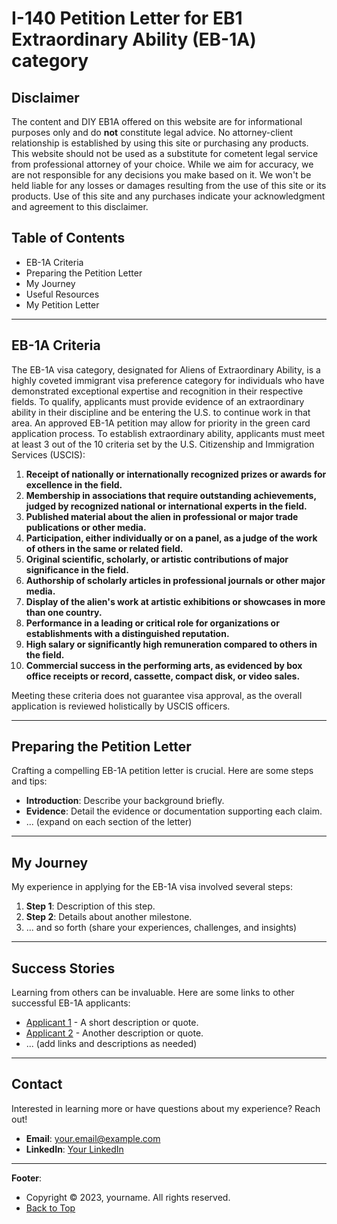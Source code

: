 # I-140 Petition Letter for EB1 Extraordinary Ability (EB-1A) category

## Disclaimer

The content and DIY EB1A offered on this website are for informational purposes only and do **not** constitute legal advice. No attorney-client relationship is established by using this site or purchasing any products. This website should not be used as a substitute for cometent legal service from professional attorney of your choice. While we aim for accuracy, we are not responsible for any decisions you make based on it. We won't be held liable for any losses or damages resulting from the use of this site or its products. Use of this site and any purchases indicate your acknowledgment and agreement to this disclaimer.


## Table of Contents

- EB-1A Criteria
- Preparing the Petition Letter
- My Journey
- Useful Resources
- My Petition Letter

---


## EB-1A Criteria

The EB-1A visa category, designated for Aliens of Extraordinary Ability, is a highly coveted immigrant visa preference category for individuals who have demonstrated exceptional expertise and recognition in their respective fields. To qualify, applicants must provide evidence of an extraordinary ability in their discipline and be entering the U.S. to continue work in that area. An approved EB-1A petition may allow for priority in the green card application process. To establish extraordinary ability, applicants must meet at least 3 out of the 10 criteria set by the U.S. Citizenship and Immigration Services (USCIS):

1. **Receipt of nationally or internationally recognized prizes or awards for excellence in the field.**
2. **Membership in associations that require outstanding achievements, judged by recognized national or international experts in the field.**
3. **Published material about the alien in professional or major trade publications or other media.**
4. **Participation, either individually or on a panel, as a judge of the work of others in the same or related field.**
5. **Original scientific, scholarly, or artistic contributions of major significance in the field.**
6. **Authorship of scholarly articles in professional journals or other major media.**
7. **Display of the alien's work at artistic exhibitions or showcases in more than one country.**
8. **Performance in a leading or critical role for organizations or establishments with a distinguished reputation.**
9. **High salary or significantly high remuneration compared to others in the field.**
10. **Commercial success in the performing arts, as evidenced by box office receipts or record, cassette, compact disk, or video sales.**

Meeting these criteria does not guarantee visa approval, as the overall application is reviewed holistically by USCIS officers.

---

## Preparing the Petition Letter

Crafting a compelling EB-1A petition letter is crucial. Here are some steps and tips:

- **Introduction**: Describe your background briefly.
- **Evidence**: Detail the evidence or documentation supporting each claim.
- ... (expand on each section of the letter)


---

## My Journey

My experience in applying for the EB-1A visa involved several steps:

1. **Step 1**: Description of this step.
2. **Step 2**: Details about another milestone.
3. ... and so forth (share your experiences, challenges, and insights)

---

## Success Stories

Learning from others can be invaluable. Here are some links to other successful EB-1A applicants:

- [Applicant 1](#) - A short description or quote.
- [Applicant 2](#) - Another description or quote.
- ... (add links and descriptions as needed)

---

## Contact

Interested in learning more or have questions about my experience? Reach out!

- **Email**: [your.email@example.com](mailto:your.email@example.com)
- **LinkedIn**: [Your LinkedIn](#)

---

**Footer**: 
- Copyright © 2023, yourname. All rights reserved.
- [Back to Top](#diy_eb1a)
